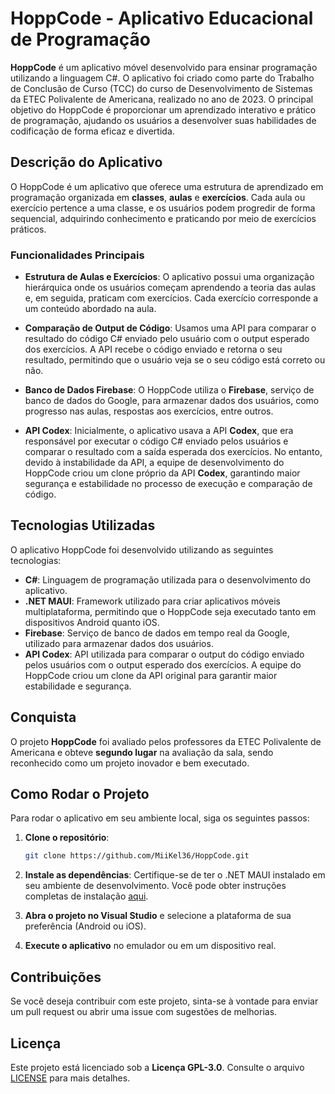 # HoppCode - Aplicativo Educacional de Programação

**HoppCode** é um aplicativo móvel desenvolvido para ensinar programação utilizando a linguagem C#. O aplicativo foi criado como parte do Trabalho de Conclusão de Curso (TCC) do curso de Desenvolvimento de Sistemas da ETEC Polivalente de Americana, realizado no ano de 2023. O principal objetivo do HoppCode é proporcionar um aprendizado interativo e prático de programação, ajudando os usuários a desenvolver suas habilidades de codificação de forma eficaz e divertida.

## Descrição do Aplicativo

O HoppCode é um aplicativo que oferece uma estrutura de aprendizado em programação organizada em **classes**, **aulas** e **exercícios**. Cada aula ou exercício pertence a uma classe, e os usuários podem progredir de forma sequencial, adquirindo conhecimento e praticando por meio de exercícios práticos.

### Funcionalidades Principais

- **Estrutura de Aulas e Exercícios**: O aplicativo possui uma organização hierárquica onde os usuários começam aprendendo a teoria das aulas e, em seguida, praticam com exercícios. Cada exercício corresponde a um conteúdo abordado na aula.
  
- **Comparação de Output de Código**: Usamos uma API para comparar o resultado do código C# enviado pelo usuário com o output esperado dos exercícios. A API recebe o código enviado e retorna o seu resultado, permitindo que o usuário veja se o seu código está correto ou não.

- **Banco de Dados Firebase**: O HoppCode utiliza o **Firebase**, serviço de banco de dados do Google, para armazenar dados dos usuários, como progresso nas aulas, respostas aos exercícios, entre outros.

- **API Codex**: Inicialmente, o aplicativo usava a API **Codex**, que era responsável por executar o código C# enviado pelos usuários e comparar o resultado com a saída esperada dos exercícios. No entanto, devido à instabilidade da API, a equipe de desenvolvimento do HoppCode criou um clone próprio da API **Codex**, garantindo maior segurança e estabilidade no processo de execução e comparação de código.

## Tecnologias Utilizadas

O aplicativo HoppCode foi desenvolvido utilizando as seguintes tecnologias:

- **C#**: Linguagem de programação utilizada para o desenvolvimento do aplicativo.
- **.NET MAUI**: Framework utilizado para criar aplicativos móveis multiplataforma, permitindo que o HoppCode seja executado tanto em dispositivos Android quanto iOS.
- **Firebase**: Serviço de banco de dados em tempo real da Google, utilizado para armazenar dados dos usuários.
- **API Codex**: API utilizada para comparar o output do código enviado pelos usuários com o output esperado dos exercícios. A equipe do HoppCode criou um clone da API original para garantir maior estabilidade e segurança.

## Conquista

O projeto **HoppCode** foi avaliado pelos professores da ETEC Polivalente de Americana e obteve **segundo lugar** na avaliação da sala, sendo reconhecido como um projeto inovador e bem executado.

## Como Rodar o Projeto

Para rodar o aplicativo em seu ambiente local, siga os seguintes passos:

1. **Clone o repositório**:
   ```bash
   git clone https://github.com/MiiKel36/HoppCode.git
   ```

2. **Instale as dependências**:
   Certifique-se de ter o .NET MAUI instalado em seu ambiente de desenvolvimento. Você pode obter instruções completas de instalação [aqui](https://docs.microsoft.com/pt-br/dotnet/maui/).

3. **Abra o projeto no Visual Studio** e selecione a plataforma de sua preferência (Android ou iOS).

4. **Execute o aplicativo** no emulador ou em um dispositivo real.

## Contribuições

Se você deseja contribuir com este projeto, sinta-se à vontade para enviar um pull request ou abrir uma issue com sugestões de melhorias.

## Licença

Este projeto está licenciado sob a **Licença GPL-3.0**. Consulte o arquivo [LICENSE](LICENSE) para mais detalhes.
